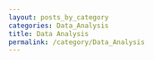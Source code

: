 ```yaml
---
layout: posts_by_category
categories: Data_Analysis
title: Data Analysis
permalink: /category/Data_Analysis
---
```

